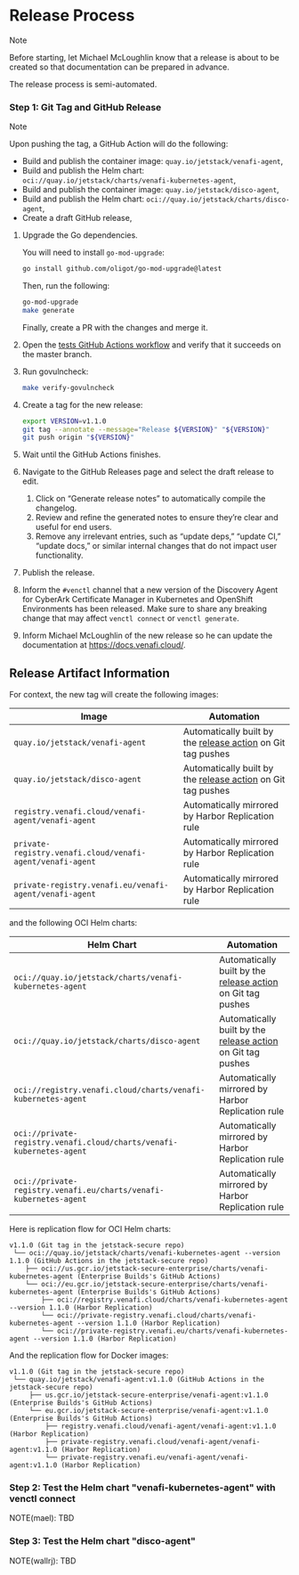 # Release Process

> [!NOTE]
> Before starting, let Michael McLoughlin know that a release is about to be created so that documentation can be prepared in advance.

The release process is semi-automated.

### Step 1: Git Tag and GitHub Release

> [!NOTE]
>
> Upon pushing the tag, a GitHub Action will do the following:
> - Build and publish the container image: `quay.io/jetstack/venafi-agent`,
> - Build and publish the Helm chart: `oci://quay.io/jetstack/charts/venafi-kubernetes-agent`,
> - Build and publish the container image: `quay.io/jetstack/disco-agent`,
> - Build and publish the Helm chart: `oci://quay.io/jetstack/charts/disco-agent`,
> - Create a draft GitHub release,

1. Upgrade the Go dependencies.

   You will need to install `go-mod-upgrade`:

    ```bash
    go install github.com/oligot/go-mod-upgrade@latest
    ```

    Then, run the following:

    ```bash
    go-mod-upgrade
    make generate
    ```

    Finally, create a PR with the changes and merge it.

2. Open the [tests GitHub Actions workflow][tests-workflow]
   and verify that it succeeds on the master branch.

3. Run govulncheck:
   ```bash
   make verify-govulncheck
   ```

4. Create a tag for the new release:
   ```sh
   export VERSION=v1.1.0
   git tag --annotate --message="Release ${VERSION}" "${VERSION}"
   git push origin "${VERSION}"
   ```

5. Wait until the GitHub Actions finishes.

6. Navigate to the GitHub Releases page and select the draft release to edit.
   1. Click on “Generate release notes” to automatically compile the changelog.
   2. Review and refine the generated notes to ensure they’re clear and useful
      for end users.
   3. Remove any irrelevant entries, such as “update deps,” “update CI,” “update
      docs,” or similar internal changes that do not impact user functionality.

7. Publish the release.

8. Inform the `#venctl` channel that a new version of the Discovery Agent for CyberArk Certificate Manager in Kubernetes and OpenShift Environments has been
   released. Make sure to share any breaking change that may affect `venctl connect`
   or `venctl generate`.

9. Inform Michael McLoughlin of the new release so he can update the
   documentation at <https://docs.venafi.cloud/>.

[tests-workflow]: https://github.com/jetstack/jetstack-secure/actions/workflows/tests.yaml?query=branch%3Amaster

## Release Artifact Information

For context, the new tag will create the following images:

| Image                                                     | Automation                                                                                   |
|-----------------------------------------------------------|----------------------------------------------------------------------------------------------|
| `quay.io/jetstack/venafi-agent`                           | Automatically built by the [release action](.github/workflows/release.yml) on Git tag pushes |
| `quay.io/jetstack/disco-agent`                            | Automatically built by the [release action](.github/workflows/release.yml) on Git tag pushes |
| `registry.venafi.cloud/venafi-agent/venafi-agent`         | Automatically mirrored by Harbor Replication rule                                            |
| `private-registry.venafi.cloud/venafi-agent/venafi-agent` | Automatically mirrored by Harbor Replication rule                                            |
| `private-registry.venafi.eu/venafi-agent/venafi-agent`    | Automatically mirrored by Harbor Replication rule                                            |

and the following OCI Helm charts:

| Helm Chart                                                           | Automation                                                                                   |
|----------------------------------------------------------------------|----------------------------------------------------------------------------------------------|
| `oci://quay.io/jetstack/charts/venafi-kubernetes-agent`              | Automatically built by the [release action](.github/workflows/release.yml) on Git tag pushes |
| `oci://quay.io/jetstack/charts/disco-agent`                          | Automatically built by the [release action](.github/workflows/release.yml) on Git tag pushes |
| `oci://registry.venafi.cloud/charts/venafi-kubernetes-agent`         | Automatically mirrored by Harbor Replication rule                                            |
| `oci://private-registry.venafi.cloud/charts/venafi-kubernetes-agent` | Automatically mirrored by Harbor Replication rule                                            |
| `oci://private-registry.venafi.eu/charts/venafi-kubernetes-agent`    | Automatically mirrored by Harbor Replication rule                                            |

Here is replication flow for OCI Helm charts:

```text
v1.1.0 (Git tag in the jetstack-secure repo)
 └── oci://quay.io/jetstack/charts/venafi-kubernetes-agent --version 1.1.0 (GitHub Actions in the jetstack-secure repo)
    ├── oci://us.gcr.io/jetstack-secure-enterprise/charts/venafi-kubernetes-agent (Enterprise Builds's GitHub Actions)
    └── oci://eu.gcr.io/jetstack-secure-enterprise/charts/venafi-kubernetes-agent (Enterprise Builds's GitHub Actions)
        ├── oci://registry.venafi.cloud/charts/venafi-kubernetes-agent --version 1.1.0 (Harbor Replication)
        └── oci://private-registry.venafi.cloud/charts/venafi-kubernetes-agent --version 1.1.0 (Harbor Replication)
        └── oci://private-registry.venafi.eu/charts/venafi-kubernetes-agent --version 1.1.0 (Harbor Replication)
```

And the replication flow for Docker images:

```text
v1.1.0 (Git tag in the jetstack-secure repo)
 └── quay.io/jetstack/venafi-agent:v1.1.0 (GitHub Actions in the jetstack-secure repo)
     ├── us.gcr.io/jetstack-secure-enterprise/venafi-agent:v1.1.0 (Enterprise Builds's GitHub Actions)
     └── eu.gcr.io/jetstack-secure-enterprise/venafi-agent:v1.1.0 (Enterprise Builds's GitHub Actions)
         ├── registry.venafi.cloud/venafi-agent/venafi-agent:v1.1.0 (Harbor Replication)
         ├── private-registry.venafi.cloud/venafi-agent/venafi-agent:v1.1.0 (Harbor Replication)
         └── private-registry.venafi.eu/venafi-agent/venafi-agent:v1.1.0 (Harbor Replication)
```

[public-img-and-chart-replication.tf]: https://gitlab.com/venafi/vaas/delivery/harbor/-/blob/3d114f54092eb44a1deb0edc7c4e8a2d4f855aa2/public-registry/module/subsystems/tlspk/replication.tf
[private-img-and-chart-replication.tf]: https://gitlab.com/venafi/vaas/delivery/harbor/-/blob/3d114f54092eb44a1deb0edc7c4e8a2d4f855aa2/private-registry/module/subsystems/tlspk/replication.tf
[release_enterprise_builds.yaml]: https://github.com/jetstack/enterprise-builds/actions/workflows/release_enterprise_builds.yaml

### Step 2: Test the Helm chart "venafi-kubernetes-agent" with venctl connect

NOTE(mael): TBD

### Step 3: Test the Helm chart "disco-agent"

NOTE(wallrj): TBD

